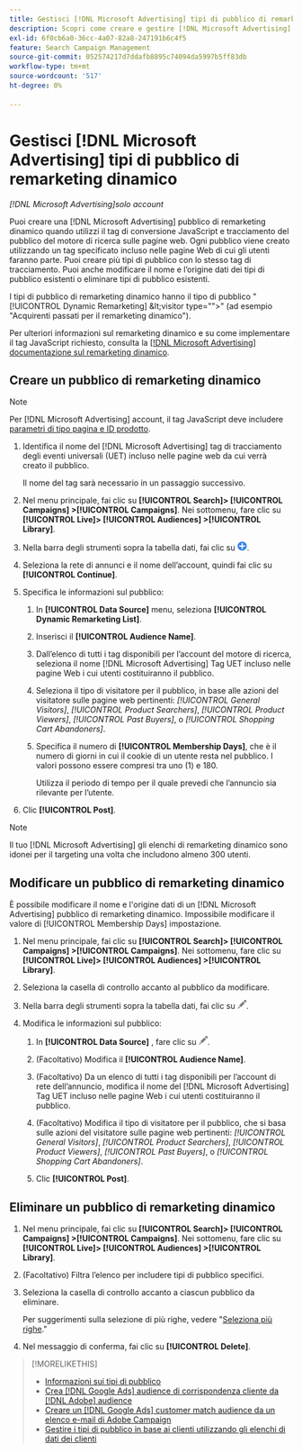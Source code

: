 ```yaml
---
title: Gestisci [!DNL Microsoft Advertising] tipi di pubblico di remarketing dinamico
description: Scopri come creare e gestire [!DNL Microsoft Advertising] tipi di pubblico di remarketing dinamico.
exl-id: 6f0cb6a0-36cc-4a07-82a8-247191b6c4f5
feature: Search Campaign Management
source-git-commit: 052574217d7ddafb8895c74094da5997b5ff83db
workflow-type: tm+mt
source-wordcount: '517'
ht-degree: 0%

---
```


# Gestisci [!DNL Microsoft Advertising] tipi di pubblico di remarketing dinamico

*[!DNL Microsoft Advertising]solo account*

Puoi creare una [!DNL Microsoft Advertising] pubblico di remarketing dinamico quando utilizzi il tag di conversione JavaScript e tracciamento del pubblico del motore di ricerca sulle pagine web. Ogni pubblico viene creato utilizzando un tag specificato incluso nelle pagine Web di cui gli utenti faranno parte. Puoi creare più tipi di pubblico con lo stesso tag di tracciamento. Puoi anche modificare il nome e l’origine dati dei tipi di pubblico esistenti o eliminare tipi di pubblico esistenti.

I tipi di pubblico di remarketing dinamico hanno il tipo di pubblico &quot;[!UICONTROL Dynamic Remarketing] \&lt;visitor type=&quot;&quot;>&quot; (ad esempio &quot;Acquirenti passati per il remarketing dinamico&quot;).

Per ulteriori informazioni sul remarketing dinamico e su come implementare il tag JavaScript richiesto, consulta la [[!DNL Microsoft Advertising] documentazione sul remarketing dinamico](https://help.ads.microsoft.com/#apex/ads/en/56910).

## Creare un pubblico di remarketing dinamico

>[!NOTE]
>
>Per [!DNL Microsoft Advertising] account, il tag JavaScript deve includere [parametri di tipo pagina e ID prodotto](https://help.ads.microsoft.com/#apex/ads/en/56910/1/#exp85).

1. Identifica il nome del [!DNL Microsoft Advertising] tag di tracciamento degli eventi universali (UET) incluso nelle pagine web da cui verrà creato il pubblico.

   Il nome del tag sarà necessario in un passaggio successivo.

1. Nel menu principale, fai clic su **[!UICONTROL Search]> [!UICONTROL Campaigns] >[!UICONTROL Campaigns]**. Nei sottomenu, fare clic su **[!UICONTROL Live]> [!UICONTROL Audiences] >[!UICONTROL Library]**.

1. Nella barra degli strumenti sopra la tabella dati, fai clic su ![Crea](/help/search-social-commerce/assets/add.png "Crea").

1. Seleziona la rete di annunci e il nome dell’account, quindi fai clic su **[!UICONTROL Continue]**.

1. Specifica le informazioni sul pubblico:

   1. In **[!UICONTROL Data Source]** menu, seleziona **[!UICONTROL Dynamic Remarketing List]**.

   1. Inserisci il **[!UICONTROL Audience Name]**.

   1. Dall’elenco di tutti i tag disponibili per l’account del motore di ricerca, seleziona il nome [!DNL Microsoft Advertising] Tag UET incluso nelle pagine Web i cui utenti costituiranno il pubblico.

   1. Seleziona il tipo di visitatore per il pubblico, in base alle azioni del visitatore sulle pagine web pertinenti: *[!UICONTROL General Visitors]*, *[!UICONTROL Product Searchers]*, *[!UICONTROL Product Viewers]*, *[!UICONTROL Past Buyers]*, o *[!UICONTROL Shopping Cart Abandoners]*.

   1. Specifica il numero di **[!UICONTROL Membership Days]**, che è il numero di giorni in cui il cookie di un utente resta nel pubblico. I valori possono essere compresi tra uno (1) e 180.

      Utilizza il periodo di tempo per il quale prevedi che l’annuncio sia rilevante per l’utente.

1. Clic **[!UICONTROL Post]**.

>[!NOTE]
>
>Il tuo [!DNL Microsoft Advertising] gli elenchi di remarketing dinamico sono idonei per il targeting una volta che includono almeno 300 utenti.

## Modificare un pubblico di remarketing dinamico

È possibile modificare il nome e l&#39;origine dati di un [!DNL Microsoft Advertising] pubblico di remarketing dinamico. Impossibile modificare il valore di [!UICONTROL Membership Days] impostazione.

1. Nel menu principale, fai clic su **[!UICONTROL Search]> [!UICONTROL Campaigns] >[!UICONTROL Campaigns]**. Nei sottomenu, fare clic su **[!UICONTROL Live]> [!UICONTROL Audiences] >[!UICONTROL Library]**.

1. Seleziona la casella di controllo accanto al pubblico da modificare.

1. Nella barra degli strumenti sopra la tabella dati, fai clic su ![Modifica](/help/search-social-commerce/assets/edit.png "Modifica").

1. Modifica le informazioni sul pubblico:

   1. In **[!UICONTROL Data Source]** , fare clic su ![Modifica](/help/search-social-commerce/assets/edit.png "Modifica").

   1. (Facoltativo) Modifica il **[!UICONTROL Audience Name]**.

   1. (Facoltativo) Da un elenco di tutti i tag disponibili per l’account di rete dell’annuncio, modifica il nome del [!DNL Microsoft Advertising] Tag UET incluso nelle pagine Web i cui utenti costituiranno il pubblico.

   1. (Facoltativo) Modifica il tipo di visitatore per il pubblico, che si basa sulle azioni del visitatore sulle pagine web pertinenti: *[!UICONTROL General Visitors]*, *[!UICONTROL Product Searchers]*, *[!UICONTROL Product Viewers]*, *[!UICONTROL Past Buyers]*, o *[!UICONTROL Shopping Cart Abandoners]*.

   1. Clic **[!UICONTROL Post]**.

## Eliminare un pubblico di remarketing dinamico

1. Nel menu principale, fai clic su **[!UICONTROL Search]> [!UICONTROL Campaigns] >[!UICONTROL Campaigns]**. Nei sottomenu, fare clic su **[!UICONTROL Live]> [!UICONTROL Audiences] >[!UICONTROL Library]**.

1. (Facoltativo) Filtra l’elenco per includere tipi di pubblico specifici.

1. Seleziona la casella di controllo accanto a ciascun pubblico da eliminare.

   Per suggerimenti sulla selezione di più righe, vedere &quot;[Seleziona più righe](/help/search-social-commerce/common-tasks/navigation-editing-selection/multiple-rows-select.md).&quot;

1. Nel messaggio di conferma, fai clic su **[!UICONTROL Delete]**.

>[!MORELIKETHIS]
>
>* [Informazioni sui tipi di pubblico](audience-about.md)
>* [Crea [!DNL Google Ads] audience di corrispondenza cliente da [!DNL Adobe] audience](google-audience-from-adobe-audience.md)
>* [Creare un [!DNL Google Ads] customer match audience da un elenco e-mail di Adobe Campaign](google-audience-from-campaign-email-list.md)
>* [Gestire i tipi di pubblico in base ai clienti utilizzando gli elenchi di dati dei clienti](audience-from-customer-data-list.md)
